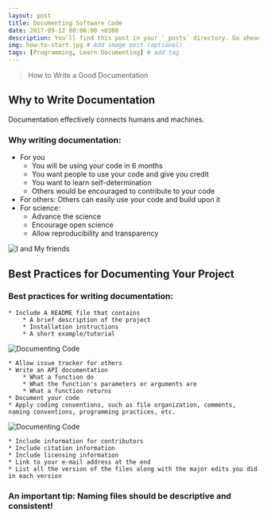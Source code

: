 ```yaml
---
layout: post
title: Documenting Software Code 
date: 2017-09-12 00:00:00 +0300
description: You’ll find this post in your `_posts` directory. Go ahead and edit it and re-build the site to see your changes. # Add post description (optional)
img: how-to-start.jpg # Add image post (optional)
tags: [Programming, Learn Documenting] # add tag
---
```

>How to Write a Good Documentation

## Why to Write Documentation 

Documentation effectively connects humans and machines.

### Why writing documentation:

   * For you 
       * You will be using your code in 6 months
       * You want people to use your code and give you credit
       * You want to learn self-determination
       * Others would be encouraged to contribute to your code
   * For others: 
        Others can easily use your code and build upon it
   * For science:
       * Advance the science
       * Encourage open science 
       * Allow reproducibility and transparency

![I and My friends]({{site.baseurl}}/assets/img/55c8bcff18b94.png)

## Best Practices for Documenting Your Project 

### Best practices for writing documentation:

    * Include A README file that contains
        * A brief description of the project
        * Installation instructions
        * A short example/tutorial

![Documenting Code]({{site.baseurl}}/assets/img/README_Sample.png)

    * Allow issue tracker for others
    * Write an API documentation
        * What a function do
        * What the function's parameters or arguments are
        * What a function returns
    * Document your code
    * Apply coding conventions, such as file organization, comments, naming conventions, programming practices, etc.

![Documenting Code]({{site.baseurl}}/assets/img/function_example.png)

    * Include information for contributors
    * Include citation information
    * Include licensing information
    * Link to your e-mail address at the end
    * List all the version of the files along with the major edits you did in each version

### An important tip: Naming files should be descriptive and consistent!
